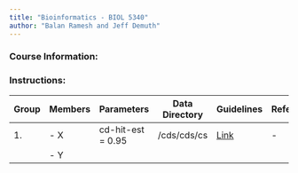 ```yaml
---
title: "Bioinformatics - BIOL 5340"
author: "Balan Ramesh and Jeff Demuth"
---
```


### Course Information:

### Instructions:
|Group|Members|Parameters|Data Directory|Guidelines|References|
|-----|-------|----------|--------------|----------|----------|
|1. |- X|cd-hit-est = 0.95|/cds/cds/cs|[Link](www.google.com)|-
|   |- Y|||||
